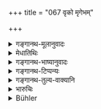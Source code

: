 +++
title = "067 वृको मृगेभम्"

+++

<details><summary>गङ्गानथ-मूलानुवादः</summary>

For stealing a deer or an elephant, a wolf; for stealing a horse, a tiger; for stealing fruits and roots, a monkey; for stealing a woman, a bear; for stealing water, a ‘Stokaka’-bird; for stealing conveyances, a camel; and for stealing cattle, a goat.—(67)
</details>

<details><summary>मेधातिथिः</summary>

"जलं प्लवः (म्ध् १२.६२) इत्य् अत्र पानार्थम् उदकं ज्ञेयम् । **स्तोकको वारी**त्य् अत्र धान्यसेकाद्यर्थम् । "रसश्" चाद्यं रसम् आहुर् यदि वातिरिकौषधादि द्रष्टव्यम् (म्ध् १२.६२) ॥ १२.६७ ॥
</details>

<details><summary>गङ्गानथ-भाष्यानुवादः</summary>

When it was said ([under 62]) that ‘for stealing water one becomes a *Plava* -bird,’ it was water for drinking purposes that was meant; while in the present verse, it is water for irrigating fields and such other purposes.

[Under verse
62], the term ‘*Rasa*’ may be taken either as the *first* kind of flavour (*Sweet*), or as medicinal substances.—(67)
</details>

<details><summary>गङ्गानथ-टिप्पन्यः</summary>

**(verses 12.64-67)  
**

See Comparative notes for [Verse 12.64].
</details>

<details><summary>गङ्गानथ-तुल्य-वाक्यानि</summary>

**(verses 12.60-68)  
**

See Comparative notes for [Verse 12.60].
</details>

<details><summary>भारुचिः</summary>

**स्तोकको वारि** पेयं **जलं प्लव** इत्य् अत्र सेकर्थम् ॥ १२.५३–६७ ॥
</details>

<details><summary>Bühler</summary>

067	For stealing a deer or an elephant a wolf, for stealing a horse a tiger, for stealing fruit and roots a monkey, for stealing a woman a bear, for stealing water a black-white cuckoo, for stealing vehicles a camel, for stealing cattle a he-goat.
</details>
